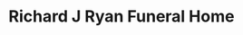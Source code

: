 ---
title: "Richard J Ryan Funeral Home"
url: /galway/richard-j-ryan-funeral-home/
shop: Bestattungen
---